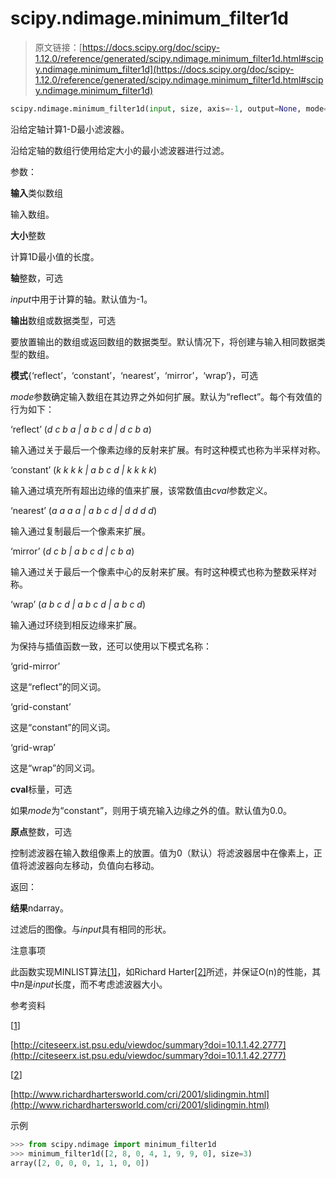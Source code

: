 # scipy.ndimage.minimum_filter1d

> 原文链接：[https://docs.scipy.org/doc/scipy-1.12.0/reference/generated/scipy.ndimage.minimum_filter1d.html#scipy.ndimage.minimum_filter1d](https://docs.scipy.org/doc/scipy-1.12.0/reference/generated/scipy.ndimage.minimum_filter1d.html#scipy.ndimage.minimum_filter1d)

```py
scipy.ndimage.minimum_filter1d(input, size, axis=-1, output=None, mode='reflect', cval=0.0, origin=0)
```

沿给定轴计算1-D最小滤波器。

沿给定轴的数组行使用给定大小的最小滤波器进行过滤。

参数：

**输入**类似数组

输入数组。

**大小**整数

计算1D最小值的长度。

**轴**整数，可选

*input*中用于计算的轴。默认值为-1。

**输出**数组或数据类型，可选

要放置输出的数组或返回数组的数据类型。默认情况下，将创建与输入相同数据类型的数组。

**模式**{‘reflect’，‘constant’，‘nearest’，‘mirror’，‘wrap’}，可选

*mode*参数确定输入数组在其边界之外如何扩展。默认为“reflect”。每个有效值的行为如下：

‘reflect’ (*d c b a | a b c d | d c b a*)

输入通过关于最后一个像素边缘的反射来扩展。有时这种模式也称为半采样对称。

‘constant’ (*k k k k | a b c d | k k k k*)

输入通过填充所有超出边缘的值来扩展，该常数值由*cval*参数定义。

‘nearest’ (*a a a a | a b c d | d d d d*)

输入通过复制最后一个像素来扩展。

‘mirror’ (*d c b | a b c d | c b a*)

输入通过关于最后一个像素中心的反射来扩展。有时这种模式也称为整数采样对称。

‘wrap’ (*a b c d | a b c d | a b c d*)

输入通过环绕到相反边缘来扩展。

为保持与插值函数一致，还可以使用以下模式名称：

‘grid-mirror’

这是“reflect”的同义词。

‘grid-constant’

这是“constant”的同义词。

‘grid-wrap’

这是“wrap”的同义词。

**cval**标量，可选

如果*mode*为“constant”，则用于填充输入边缘之外的值。默认值为0.0。

**原点**整数，可选

控制滤波器在输入数组像素上的放置。值为0（默认）将滤波器居中在像素上，正值将滤波器向左移动，负值向右移动。

返回：

**结果**ndarray。

过滤后的图像。与*input*具有相同的形状。

注意事项

此函数实现MINLIST算法[[1]](#rdac92271fbbe-1)，如Richard Harter[[2]](#rdac92271fbbe-2)所述，并保证O(n)的性能，其中*n*是*input*长度，而不考虑滤波器大小。

参考资料

[[1](#id1)]

[http://citeseerx.ist.psu.edu/viewdoc/summary?doi=10.1.1.42.2777](http://citeseerx.ist.psu.edu/viewdoc/summary?doi=10.1.1.42.2777)

[[2](#id2)]

[http://www.richardhartersworld.com/cri/2001/slidingmin.html](http://www.richardhartersworld.com/cri/2001/slidingmin.html)

示例

```py
>>> from scipy.ndimage import minimum_filter1d
>>> minimum_filter1d([2, 8, 0, 4, 1, 9, 9, 0], size=3)
array([2, 0, 0, 0, 1, 1, 0, 0]) 
```
